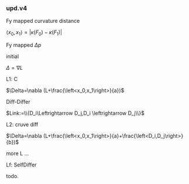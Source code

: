 ### __upd.v4__

Fy mapped curvature distance

$\left<x_0,x_1\right>=\vert\kappa(F_0)-\kappa(F_1)\vert$

Fy mapped $\Delta p$

initial

$\Delta=\nabla L$

L1: C

$\Delta=\nabla (L+\frac{\left<x_0,x_1\right>}{a})$

Diff-Differ

$Link:=\\{D_i\Leftrightarrow D_j,D_i \leftrightarrow D_j\\}$

L2: cruve diff

$\Delta=\nabla (L+\frac{\left<x_0,x_1\right>}{a}+\frac{\left<D_i,D_j\right>}{b})$

more L ...

Lf: SelfDiffer

todo.



